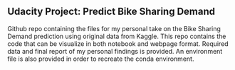 ## Udacity Project: Predict Bike Sharing Demand
Github repo containing the files for my personal take on the Bike Sharing Demand prediction using original data from Kaggle. This repo contains the code that can be visualize in both notebook and webpage format. Required data and final report of my personal findings is provided. An environment file is also provided in order to recreate the conda environment. 
